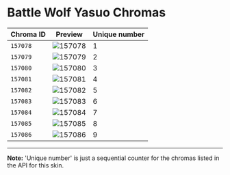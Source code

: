 # Battle Wolf Yasuo Chromas

| Chroma ID | Preview | Unique number |
|---|---|---|
| `157078` | ![157078](https://raw.communitydragon.org/latest/plugins/rcp-be-lol-game-data/global/default/v1/champion-chroma-images/157/157078.png) | 1 |
| `157079` | ![157079](https://raw.communitydragon.org/latest/plugins/rcp-be-lol-game-data/global/default/v1/champion-chroma-images/157/157079.png) | 2 |
| `157080` | ![157080](https://raw.communitydragon.org/latest/plugins/rcp-be-lol-game-data/global/default/v1/champion-chroma-images/157/157080.png) | 3 |
| `157081` | ![157081](https://raw.communitydragon.org/latest/plugins/rcp-be-lol-game-data/global/default/v1/champion-chroma-images/157/157081.png) | 4 |
| `157082` | ![157082](https://raw.communitydragon.org/latest/plugins/rcp-be-lol-game-data/global/default/v1/champion-chroma-images/157/157082.png) | 5 |
| `157083` | ![157083](https://raw.communitydragon.org/latest/plugins/rcp-be-lol-game-data/global/default/v1/champion-chroma-images/157/157083.png) | 6 |
| `157084` | ![157084](https://raw.communitydragon.org/latest/plugins/rcp-be-lol-game-data/global/default/v1/champion-chroma-images/157/157084.png) | 7 |
| `157085` | ![157085](https://raw.communitydragon.org/latest/plugins/rcp-be-lol-game-data/global/default/v1/champion-chroma-images/157/157085.png) | 8 |
| `157086` | ![157086](https://raw.communitydragon.org/latest/plugins/rcp-be-lol-game-data/global/default/v1/champion-chroma-images/157/157086.png) | 9 |

---

**Note:** 'Unique number' is just a sequential counter for the chromas listed in the API for this skin.